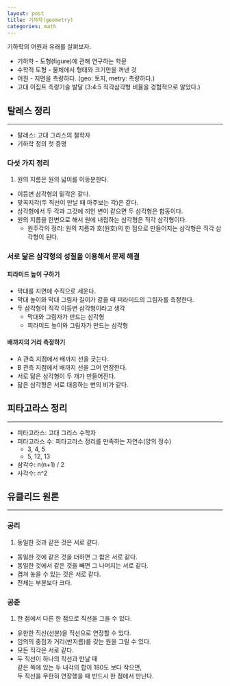```yaml
---
layout: post
title: 기하학(geometry)
categories: math
---
```


기하학의 어원과 유래를 살펴보자.

- 기하학 - 도형(figure)에 관해 연구하는 학문
- 수학적 도형 - 물체에서 형태와 크기만을 꺼낸 것
- 어원 - 지면을 측량하다. (geo: 토지, metry: 측량하다.)
- 고대 이집트 측량기술 발달 (3:4:5 직각삼각형 비율을 경험적으로 알았다.)

## 탈레스 정리
---
- 탈레스: 고대 그리스의 철학자  
- 기하학 정의 첫 증명

### 다섯 가지 정리
1. 원의 지름은 원의 넓이를 이등분한다.
- 이등변 삼각형의 밑각은 같다.
- 맞꼭지각(두 직선이 만날 때 마주보는 각)은 같다.
- 삼각형에서 두 각과 그것에 끼인 변이 같으면 두 삼각형은 합동이다.
- 원의 지름을 한변으로 해서 원에 내접하는 삼각형은 직각 삼각형이다.  
  - 원주각의 정리: 원의 지름과 호(원호)의 한 점으로 만들어지는 삼각형은 직각 삼각형이 된다.

### 서로 닮은 삼각형의 성질을 이용해서 문제 해결
#### 피라미드 높이 구하기
- 막대를 지면에 수직으로 세운다.
- 막대 높이와 막대 그림자 길이가 같을 때 피라미드의 그림자를 측정한다.
- 두 삼각형이 직각 이등변 삼각형이라고 생각
	- 막대와 그림자가 만드는 삼각형 
	- 피라미드 높이와 그림자가 만드는 삼각형

#### 배까지의 거리 측정하기  
- A 관측 지점에서 배까지 선을 긋는다.
- B 관측 지점에서 배까지 선을 그어 연장한다.
- 서로 닮은 삼각형이 두 개가 만들어진다. 
- 닯은 삼각형은 서로 대응하는 변의 비가 같다.

## 피타고라스 정리
---
- 피타고라스: 고대 그리스 수학자
- 피타고라스 수: 피타고라스 정리를 만족하는 자연수(양의 정수)
	- 3, 4, 5
	- 5, 12, 13
- 삼각수: n(n+1) / 2
- 사각수: n^2

## 유클리드 원론
--- 
### 공리
1. 동일한 것과 같은 것은 서로 같다.
- 동일한 것에 같은 것을 더하면 그 합은 서로 같다.
- 동일한 것에서 같은 것을 빼면 그 나머지는 서로 같다.
- 겹쳐 놓을 수 있는 것은 서로 같다.
- 전체는 부분보다 크다.

### 공준
1. 한 점에서 다른 한 점으로 직선을 그을 수 있다.
- 유한한 직선(선분)을 직선으로 연장할 수 있다.
- 임의의 중점과 거리(반지름)를 갖는 원을 그릴 수 있다.
- 모든 직각은 서로 같다.
- 두 직선이 하나의 직선과 만날 때  
  같은 쪽에 있는 두 내각의 합이 180도 보다 작으면,  
  두 직선을 무한히 연장했을 때 반드시 한 점에서 만난다.

	

 

